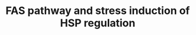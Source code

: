---
annotations:
- type: Pathway Ontology
  value: FasL mediated signaling pathway
- type: Pathway Ontology
  value: stress response pathway
authors:
- MaintBot
- Thomas
- Khanspers
- Christine Chichester
- L Dupuis
- Egonw
- Eweitz
description: 'This pathway describes the Fas induced apoptosis and interplay with
  Hsp27 in response to stress.  More info: [http://www.biocarta.com/pathfiles/h_hsp27Pathway.asp
  BioCarta].'
last-edited: 2021-05-15
organisms:
- Danio rerio
redirect_from:
- /index.php/Pathway:WP511
- /instance/WP511
schema-jsonld:
- '@context': https://schema.org/
  '@id': https://wikipathways.github.io/pathways/WP511.html
  '@type': Dataset
  creator:
    '@type': Organization
    name: WikiPathways
  description: 'This pathway describes the Fas induced apoptosis and interplay with
    Hsp27 in response to stress.  More info: [http://www.biocarta.com/pathfiles/h_hsp27Pathway.asp
    BioCarta].'
  keywords:
  - apaf1
  - actin
  - rb1
  - spna2
  - BCL2
  - CASP3
  - fas
  - FAP1
  - dffb
  - jun
  - casp9
  - LOC100334486
  - faslg
  - lmna
  - mapkapk2a
  - dffa
  - Ceramide
  - casp8
  - casp7
  - pak1
  - lmnb1
  - lmnb2
  - daxx
  - parp1
  - arhgdig
  - map2k4a
  - cflar
  - TNF
  - ripk2
  - casp8l2
  - cycsb
  - faf1
  - mapkapk3
  - IL1A
  - fadd
  - Apoptosis
  - mapk8a
  - pak2a
  - wu:fa96e12
  - map3k7
  - Phosphate
  - Glutathione
  - hspb1
  - casp6
  license: CC0
  name: FAS pathway and stress induction of HSP regulation
seo: CreativeWork
title: FAS pathway and stress induction of HSP regulation
wpid: WP511
---